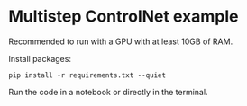 # Multistep ControlNet example

Recommended to run with a GPU with at least 10GB of RAM.

Install packages:

```
pip install -r requirements.txt --quiet
```

Run the code in a notebook or directly in the terminal.